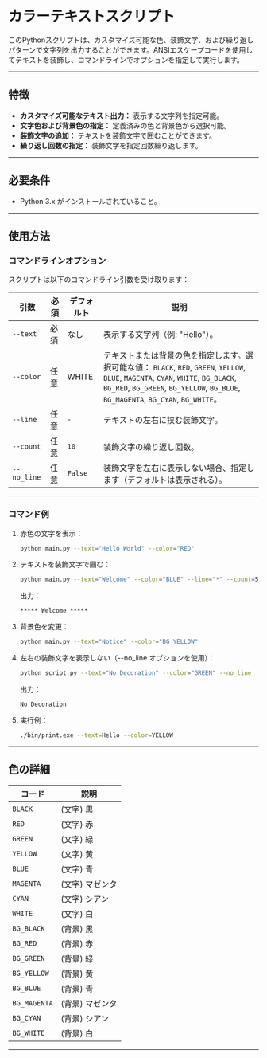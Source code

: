 # カラーテキストスクリプト

このPythonスクリプトは、カスタマイズ可能な色、装飾文字、および繰り返しパターンで文字列を出力することができます。ANSIエスケープコードを使用してテキストを装飾し、コマンドラインでオプションを指定して実行します。

---

## 特徴

- **カスタマイズ可能なテキスト出力：** 表示する文字列を指定可能。
- **文字色および背景色の指定：** 定義済みの色と背景色から選択可能。
- **装飾文字の追加：** テキストを装飾文字で囲むことができます。
- **繰り返し回数の指定：** 装飾文字を指定回数繰り返します。

---

## 必要条件

- Python 3.x がインストールされていること。

---

## 使用方法

### コマンドラインオプション

スクリプトは以下のコマンドライン引数を受け取ります：

| 引数         | 必須   | デフォルト | 説明 |
|--------------|--------|------------|------|
| `--text`     | 必須   | なし       | 表示する文字列（例: "Hello"）。 |
| `--color`    | 任意   | WHITE      | テキストまたは背景の色を指定します。選択可能な値： `BLACK`, `RED`, `GREEN`, `YELLOW`, `BLUE`, `MAGENTA`, `CYAN`, `WHITE`, `BG_BLACK`, `BG_RED`, `BG_GREEN`, `BG_YELLOW`, `BG_BLUE`, `BG_MAGENTA`, `BG_CYAN`, `BG_WHITE`。 |
| `--line`     | 任意   | `-`        | テキストの左右に挟む装飾文字。 |
| `--count`    | 任意   | `10`       | 装飾文字の繰り返し回数。 |
| `--no_line`  | 任意   | `False`    | 装飾文字を左右に表示しない場合、指定します（デフォルトは表示される）。 |

---

### コマンド例

1. 赤色の文字を表示：
   ```bash
   python main.py --text="Hello World" --color="RED"
   ```

2. テキストを装飾文字で囲む：
   ```bash
   python main.py --text="Welcome" --color="BLUE" --line="*" --count=5
   ```
   出力：
   ```
   ***** Welcome *****
   ```

3. 背景色を変更：
   ```bash
   python main.py --text="Notice" --color="BG_YELLOW"
   ```

4. 左右の装飾文字を表示しない（--no_line オプションを使用）：
   ```bash
   python script.py --text="No Decoration" --color="GREEN" --no_line
   ```
   出力：
   ```
   No Decoration
   ```

4. 実行例：
   ```bash
   ./bin/print.exe --text=Hello --color=YELLOW
   ```

---

## 色の詳細

| コード          | 説明 |
|-----------------|------|
| `BLACK`        | (文字) 黒 |
| `RED`          | (文字) 赤 |
| `GREEN`        | (文字) 緑 |
| `YELLOW`       | (文字) 黄 |
| `BLUE`         | (文字) 青 |
| `MAGENTA`      | (文字) マゼンタ |
| `CYAN`         | (文字) シアン |
| `WHITE`        | (文字) 白 |
| `BG_BLACK`     | (背景) 黒 |
| `BG_RED`       | (背景) 赤 |
| `BG_GREEN`     | (背景) 緑 |
| `BG_YELLOW`    | (背景) 黄 |
| `BG_BLUE`      | (背景) 青 |
| `BG_MAGENTA`   | (背景) マゼンタ |
| `BG_CYAN`      | (背景) シアン |
| `BG_WHITE`     | (背景) 白 |

---
